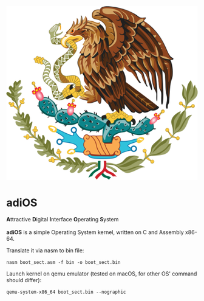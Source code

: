 
<div style="text-align:center">
  <img src="./img/mexlogo.png"  alt="adiOS"/>
</div>

[//]: # (![adiOS logo]&#40;./img/mexlogo.png&#41;)
# adiOS

<b>A</b>ttractive <b>D</b>igital <b>I</b>nterface <b>O</b>perating <b>S</b>ystem<br><br>
<b>adiOS</b> is a simple Operating System kernel, written on C and Assembly x86-64.

[//]: # (## Contents)

Translate it via nasm to bin file:
```shell
nasm boot_sect.asm -f bin -o boot_sect.bin
```

Launch kernel on qemu emulator (tested on macOS, for other OS' command should differ):
```shell
qemu-system-x86_64 boot_sect.bin --nographic
```